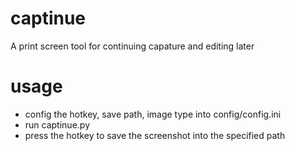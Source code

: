 # captinue
A print screen tool for continuing capature and editing later

# usage
* config the hotkey, save path, image type into config/config.ini
* run captinue.py
* press the hotkey to save the screenshot into the specified path
